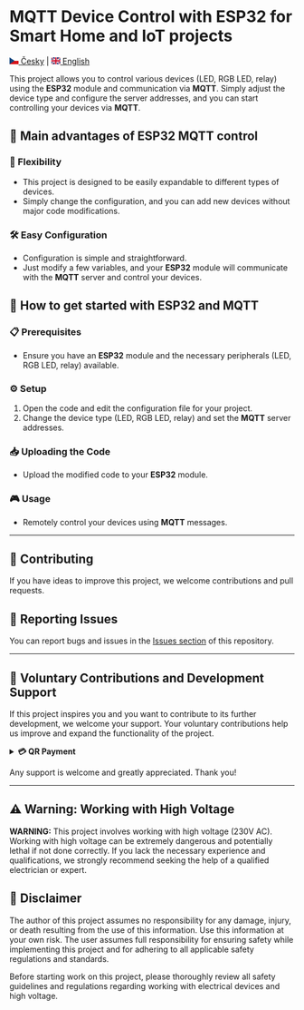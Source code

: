 # **MQTT** Device Control with **ESP32** for **Smart Home** and **IoT** projects

[<img src="https://raw.githubusercontent.com/lipis/flag-icons/main/flags/4x3/cz.svg" width="16"> Česky](./README.md) | [<img src="https://raw.githubusercontent.com/lipis/flag-icons/main/flags/4x3/gb.svg" width="16"> English](./README.en.md)

This project allows you to control various devices (LED, RGB LED, relay) using the **ESP32** module and communication via **MQTT**. Simply adjust the device type and configure the server addresses, and you can start controlling your devices via **MQTT**.

## 🌟 Main advantages of **ESP32** **MQTT** control

### 🔧 Flexibility
- This project is designed to be easily expandable to different types of devices.
- Simply change the configuration, and you can add new devices without major code modifications.

### 🛠️ Easy Configuration
- Configuration is simple and straightforward.
- Just modify a few variables, and your **ESP32** module will communicate with the **MQTT** server and control your devices.

## 🚀 How to get started with **ESP32** and **MQTT**

### 📋 Prerequisites
- Ensure you have an **ESP32** module and the necessary peripherals (LED, RGB LED, relay) available.

### ⚙️ Setup
1. Open the code and edit the configuration file for your project.
2. Change the device type (LED, RGB LED, relay) and set the **MQTT** server addresses.

### 📥 Uploading the Code
- Upload the modified code to your **ESP32** module.

### 🎮 Usage
- Remotely control your devices using **MQTT** messages.

---

## 🤝 Contributing

If you have ideas to improve this project, we welcome contributions and pull requests.

## 🐛 Reporting Issues

You can report bugs and issues in the [Issues section](https://github.com/Vladous/ESP32-Mqtt/issues) of this repository.

---

## 💖 Voluntary Contributions and Development Support

If this project inspires you and you want to contribute to its further development, we welcome your support. Your voluntary contributions help us improve and expand the functionality of the project.

<details> <summary><strong> 💳 QR Payment</strong></summary>

  ![Bank QR Code](https://raw.githubusercontent.com/Vladous/ESP32-Mqtt/main/.pictures/qr_ESP32-MQTT.png)  
</details>

Any support is welcome and greatly appreciated. Thank you!

---

## ⚠️ Warning: Working with High Voltage

**WARNING:** This project involves working with high voltage (230V AC). Working with high voltage can be extremely dangerous and potentially lethal if not done correctly. If you lack the necessary experience and qualifications, we strongly recommend seeking the help of a qualified electrician or expert.

## 🛑 Disclaimer

The author of this project assumes no responsibility for any damage, injury, or death resulting from the use of this information. Use this information at your own risk. The user assumes full responsibility for ensuring safety while implementing this project and for adhering to all applicable safety regulations and standards.

Before starting work on this project, please thoroughly review all safety guidelines and regulations regarding working with electrical devices and high voltage.
